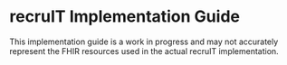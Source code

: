 # recruIT Implementation Guide

This implementation guide is a work in progress and may not accurately represent the FHIR resources used in the
actual recruIT implementation.
